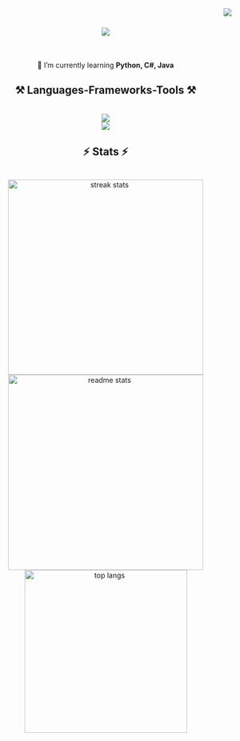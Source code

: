 <img align="right" src="https://visitor-badge.laobi.icu/badge?page_id=OlyoshaOlyosha.OlyoshaOlyosha"/>

<h1 align="center">
    <img src="https://readme-typing-svg.herokuapp.com/?font=Righteous&size=40&center=true&vCenter=true&width=500&height=70&duration=4000&lines=Hi+There!+👋;+I'm Alex!;" />
</h1>

<br/>

<div align="center">

 🌱 I’m currently learning **Python, C#, Java**
 
 </div>
 
<h2 align="center">⚒️ Languages-Frameworks-Tools ⚒️</h2>
<br/>
<div align="center">
    <img src="https://skillicons.dev/icons?i=html,css,vscode,github,figma" /><br/>
    <img src="https://skillicons.dev/icons?i=cs,python,java,mysql,javascript,git,idea" /><br/>
</div>


<h2 align="center">⚡ Stats ⚡</h2>
<br/>
<div align="center">
    <img width="390" src="https://streak-stats.demolab.com?user=OlyoshaOlyosha&theme=react&border_radius=10&hide_border=true)](https://git.io/streak-stats" alt="streak stats"/>
    <img width="390" src="https://github-readme-stats.vercel.app/api?username=OlyoshaOlyosha&show_icons=true&theme=react&rank_icon=github&border_radius=10&hide_border=true" alt="readme stats" />
    <br/>
    <img width="325" align="center" src="https://github-readme-stats.vercel.app/api/top-langs/?username=OlyoshaOlyosha&hide=HTML&langs_count=8&layout=compact&theme=react&border_radius=10&size_weight=0.5&count_weight=0.5&exclude_repo=github-readme-stats&hide_border=true" alt="top langs" />
</div>
